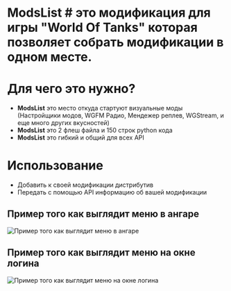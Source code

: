 ﻿
# ModsList # это модификация для игры "World Of Tanks" которая позволяет собрать модификации в одном месте.

# Для чего это нужно?
* **ModsList** это место откуда стартуют визуальные моды (Настройщики модов, WGFM Радио, Мендежер реплев, WGStream, и еще много других вкусностей)
* **ModsList** это 2 флеш файла и 150 строк python кода
* **ModsList** это гибкий и общий для всех API

# Использование
* Добавить к своей модификации дистрибутив
* Передать с помощью API информацию об вашей модификации


## Пример того как выглядит меню в ангаре
![Пример того как выглядит меню в ангаре](http://poliroid.ru/dev/modsListApi_lobby.jpg)


## Пример того как выглядит меню на окне логина
![Пример того как выглядит меню на окне логина](http://poliroid.ru/dev/modsListApi_login.jpg)